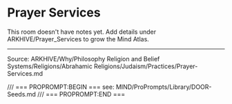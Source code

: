 # Prayer Services

This room doesn't have notes yet. Add details under ARKHIVE/Prayer_Services to grow the Mind Atlas.

---
Source: ARKHIVE/Why/Philosophy Religion and Belief Systems/Religions/Abrahamic Religions/Judaism/Practices/Prayer-Services.md

/// === PROPROMPT:BEGIN ===
see: MIND/ProPrompts/Library/DOOR-Seeds.md
/// === PROPROMPT:END ===
